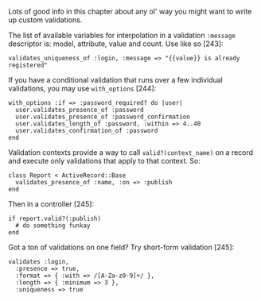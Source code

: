 Lots of good info in this chapter about any ol' way you might want to write up custom validations.

The list of available variables for interpolation in a validation `:message` descriptor is: model, attribute, value and count. Use like so [243]:

    validates_uniqueness_of :login, :message => "{{value}} is already registered"
    
If you have a conditional validation that runs over a few individual validations, you may use `with_options` [244]:

    with_options :if => :password_required? do |user|
      user.validates_presence_of :password
      user.validates_presence_of :password_confirmation
      user.validates_length_of :password, :within => 4..40
      user.validates_confirmation_of :password
    end
    
Validation contexts provide a way to call `valid?(context_name)` on a record and execute only validations that apply to that context. So:

    class Report < ActiveRecord::Base
      validates_presence_of :name, :on => :publish
    end
    
Then in a controller [245]:

    if report.valid?(:publish)
      # do something funkay
    end
    
Got a ton of validations on one field? Try short-form validation [245]:

    validates :login, 
      :presence => true,
      :format => { :with => /[A-Za-z0-9]+/ },
      :length => { :minimum => 3 },
      :uniqueness => true